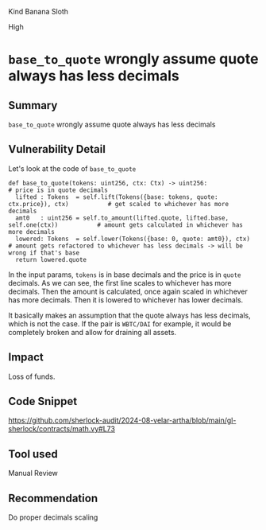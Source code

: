 Kind Banana Sloth

High

# `base_to_quote` wrongly assume quote always has less decimals

## Summary
`base_to_quote` wrongly assume quote always has less decimals

## Vulnerability Detail
Let's look at the code of `base_to_quote`

```vyper
def base_to_quote(tokens: uint256, ctx: Ctx) -> uint256:                                # price is in quote decimals 
  lifted : Tokens  = self.lift(Tokens({base: tokens, quote: ctx.price}), ctx)           # get scaled to whichever has more decimals 
  amt0   : uint256 = self.to_amount(lifted.quote, lifted.base, self.one(ctx))           # amount gets calculated in whichever has more decimals 
  lowered: Tokens  = self.lower(Tokens({base: 0, quote: amt0}), ctx)                    # amount gets refactored to whichever has less decimals -> will be wrong if that's base
  return lowered.quote
```

In the input params, `tokens` is in base decimals and the price is in `quote` decimals.
As we can see, the first line scales to whichever has more decimals.
Then the amount is calculated, once again scaled in whichever has more decimals.
Then it is lowered to whichever has lower decimals.

It basically makes an assumption that the quote always has less decimals, which is not the case. If the pair is `WBTC/DAI` for example, it would be completely broken and allow for draining all assets.

## Impact
Loss of funds.

## Code Snippet
https://github.com/sherlock-audit/2024-08-velar-artha/blob/main/gl-sherlock/contracts/math.vy#L73

## Tool used

Manual Review

## Recommendation
Do proper decimals scaling 